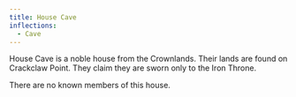 ```yaml
---
title: House Cave
inflections:
  - Cave
---
```


House Cave is a noble house from the Crownlands. Their lands are found on Crackclaw Point. They claim they are sworn only to the Iron Throne.

There are no known members of this house.


